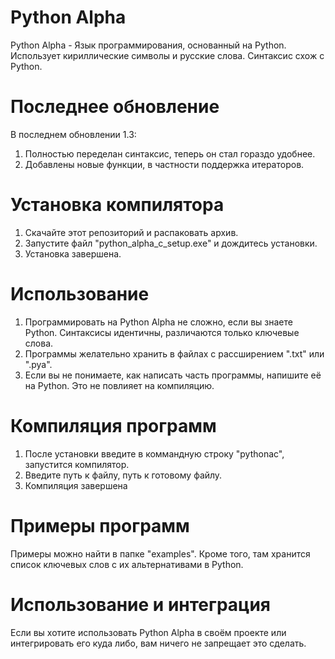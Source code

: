 # Python Alpha
Python Alpha - Язык программирования, основанный на Python. Использует кириллические символы и русские слова. Синтаксис схож с Python.

# Последнее обновление
В последнем обновлении 1.3:
1) Полностью переделан синтаксис, теперь он стал гораздо удобнее.
2) Добавлены новые функции, в частности поддержка итераторов.

# Установка компилятора
1) Скачайте этот репозиторий и распаковать архив.
2) Запустите файл "python_alpha_c_setup.exe" и дождитесь установки.
3) Установка завершена.

# Использование
1) Программировать на Python Alpha не сложно, если вы знаете Python. Синтаксисы идентичны, различаются только ключевые слова.
2) Программы желательно хранить в файлах с рассширением ".txt" или ".pya".
3) Если вы не понимаете, как написать часть программы, напишите её на Python. Это не повлияет на компиляцию.

# Компиляция программ
1) После установки введите в коммандную строку "pythonac", запустится компилятор.
2) Введите путь к файлу, путь к готовому файлу.
3) Компиляция завершена

# Примеры программ
Примеры можно найти в папке "examples". Кроме того, там хранится список ключевых слов с их альтернативами в Python.

# Использование и интеграция
Если вы хотите использовать Python Alpha в своём проекте или интегрировать его куда либо, вам ничего не запрещает это сделать.

